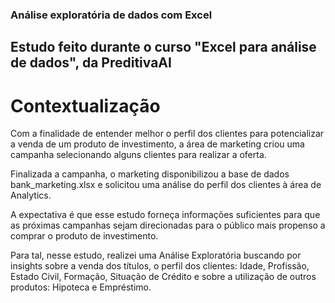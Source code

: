 ### Análise exploratória de dados com Excel

## Estudo feito durante o curso "Excel para análise de dados", da PreditivaAI

# Contextualização

Com a finalidade de entender melhor o perfil dos clientes para potencializar a venda de um produto de investimento, a área de marketing criou uma campanha selecionando alguns clientes para realizar a oferta.

Finalizada a campanha, o marketing disponibilizou a base de dados bank_marketing.xlsx e solicitou uma análise do perfil dos clientes à área de Analytics. 

A expectativa é que esse estudo forneça informações suficientes para que as próximas campanhas sejam direcionadas para o público mais propenso a comprar o produto de investimento.

Para tal, nesse estudo, realizei uma Análise Exploratória buscando por insights sobre a venda dos títulos, o perfil dos clientes: Idade, Profissão, Estado Civil, Formação, Situação de Crédito e sobre a utilização de outros produtos: Hipoteca e Empréstimo.
